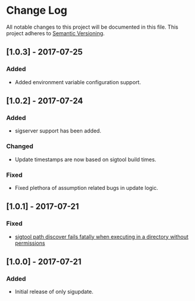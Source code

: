 # Change Log
All notable changes to this project will be documented in this file.
This project adheres to [Semantic Versioning](http://semver.org/).

## [1.0.3] - 2017-07-25
### Added
 - Added environment variable configuration support.
 
## [1.0.2] - 2017-07-24

### Added
 - sigserver support has been added.

### Changed
 - Update timestamps are now based on sigtool build times.

### Fixed
 - Fixed plethora of assumption related bugs in update logic.

## [1.0.1] - 2017-07-21

### Fixed
 - [sigtool path discover fails fatally when executing in a directory without permissions](https://github.com/dekobon/clamav-mirror/issues/1)

## [1.0.0] - 2017-07-21

### Added
 - Initial release of only sigupdate.
